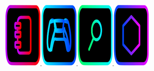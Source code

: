 <img alt="" src="https://readme-typing-svg.herokuapp.com?vCenter=true&lines=Unblocked+Games;Proxies;Cloud+Gaming;All+At+Your+Fingertips">
<a href="Settings.md">
  <img src="costume3.svg" alt="Logo" style="width: 112px; height: 194px;" />
</a>
<a href="https://purepro4561.github.io/">
  <img src="costume1.svg" alt="Logo" style="width: 112px; height: 194px;" />
</a>
 <a href="https://ugps-apps-onl.glitch.me/uv/service/hvtrs8%2F-wuw%2Cgmoelg.aoo%2F%3Dgus%5Drf%3Dqsn">
   <img src="costume2.svg" alt="Logo" style="width: 112px; height: 194px;" />
 </a>
 <a href="More.html">
   <img src="costume4.svg" alt="Logo" style="width: 112px; height: 194px;" />
 </a>
    
